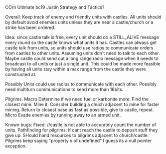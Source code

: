 COrn
Ultimate bc19 Justin Strategy and Tactics?

Overall:
Keep track of enemy and friendly units with castles.
All units should by default avoid enemies units unless they are near a castle/church
	or a strike has been ordered.

Idea: since castle talk is free, every unit should do a STILL_ALIVE message every round so the castle knows what units it has.
Castles can always get castle talk from units, so units should use radios to communicate orders
	from castles to other units. Assuming units don't need to talk to each other.
Maybe castle could send out a long range radio message when it needs to broadcast to all units or just a single unit. This could be made more feasible by having all units stay within a max range from the castle they were constructed at.

Possibly Units could use radios to communicate with each other.
Possibly need multiturn communications to send more than 16bits.


Pilgrims. 
Macro
	Determine if we need fuel or karbonite more.
	Find the closest mine.
	Mine it.
	Consider building a chuch adjacent to mine for faster mining.
	Return to closest base as fast as possible, give to castle, repeat.
Micro
	Evade enemies by running away to an armed unit.	








Known bugs: 
Fixed: //castle is not able to accurately count the number of units. 
Pathfinding for pilgrims: if cant reach the castle to deposit stuff they give up. SHould hand resources to pilgrims adjacent to church/castle.
Pilgrims keep saying "property x of undefined" I guess its a null pointer exception.







